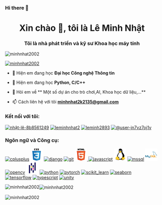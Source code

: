 ### Hi there 👋
<h1 align="center">Xin chào 👋, tôi là Lê Minh Nhật</h1>
<h3 align="center">Tôi là nhà phát triển và kỹ sư Khoa học máy tính</h3>

<p align="left" > <img src="https://komarev.com/ghpvc/?username=minhnhat2002&label=Profile%20views&color=0e75b6&style=flat" alt="minhnhat2002" /></p>

<p align="left"><a href="https://github.com/ryo-ma/github-profile-trophy"><img src="https://github-profile-trophy.vercel.app/?username=minhnhat2002" alt="minhnhat2002 " /></a> </p>

- 🔭 Hiện em đang học **Đại học Công nghệ Thông tin**

- 🌱 Hiện em đang học **Python, C/C++**

- 💬 Hỏi em về ** Một số dự án cho trò chơi,AI, Khoa học dữ liệu,...**

- 📫 Cách liên hệ với tôi **minhnhat2k2135@gmail.com**

<h3 align="left">Kết nối với tôi:</h3>
<p align="left">
<a href="https://linkedin.com/in/nhật-lê-8b8561249" target="blank"><img align="center" src="https://raw .githubusercontent.com/rahuldkjain/github-profile-readme-generator/master/src/images/icons/Social/linked-in-alt.svg" alt="nhật-lê-8b8561249" height="30" width=" 40" /></a>
<a href="https://fb.com/leminhnhat2" target="blank"><img align="center" src="https://raw.githubusercontent.com/rahuldkjain /github-profile-readme-generator/master/src/images/icons/Social/facebook.svg" alt="leminhnhat2" height="30" width="40" /></a>
<a href="https ://instagram.com/leminh2893" target="blank"><img align="center" src="https://raw.githubusercontent.com/rahuldkjain/github-profile-readme-generator/master/src/images/icons/Social/instagram.svg" alt="leminh2893" height= "30" chiều rộng="40" /></a>
<a href="https://www.youtube.com/c/@user-jn7vz7oj1v" target="blank"><img align="center" src="https://raw.githubusercontent.com/rahuldkjain/ github-profile-readme-generator/master/src/images/icons/Social/youtube.svg" alt="@user-jn7vz7oj1v" height="30" width="40" /></a>
</p>

<h3 align="left">Ngôn ngữ và Công cụ:</h3>
<p align="left"><a href="https://www.w3schools.com/cpp/" target="_blank" rel="noreferrer"> <img src="https://raw.githubusercontent. com/devicons/devicon/master/icons/cplusplus/cplusplus-original.svg" alt="cplusplus" width="40" height="40"/></a> <a href="https://www. w3schools.com/css/" target="_blank" rel="noreferrer"> <img src="https://raw.githubusercontent.com/devicons/devicon/master/icons/css3/css3-original-wordmark.svg " alt="css3" width="40" height="40"/></a> <a href="https://www.djangoproject.com/" target="_blank" rel="noreferrer"><img src="https://cdn.worldvectorlogo.com/logos/django.svg" alt="django" width="40" height="40"/></a> <a href="https:/ /git-scm.com/" target="_blank" rel="noreferrer"> <img src="https://www.vectorlogo.zone/logos/git-scm/git-scm-icon.svg" alt= "git" width="40" height="40"/></a> <a href="https://www.w3.org/html/" target="_blank" rel="noreferrer"> <img src="https://raw.githubusercontent.com/devicons/devicon/master/icons/html5/html5-original-wordmark.svg" alt="html5" width="40" height="40"/> </ a> <a href="https://developer.mozilla.org/en-US/docs/Web/JavaScript" target="_blank" rel="noreferrer"> <img src="https://raw.githubusercontent.com/devicons/devicon/master/ icon/javascript/javascript-original.svg" alt="javascript" width="40" height="40"/></a> <a href="https://www.linux.org/" target=" _blank" rel="noreferrer"> <img src="https://raw.githubusercontent.com/devicons/devicon/master/icons/linux/linux-original.svg" alt="linux" width="40" height ="40"/></a> <a href="https://www.microsoft.com/en-us/sql-server" target="_blank" rel="noreferrer"><img src="https ://www.svgrepo.com/show/303229/microsoft-sql-server-logo.svg" alt="mssql" width="40" height="40"/></a> <a href="https://www. mysql.com/" target="_blank" rel="noreferrer"> <img src="https://raw.githubusercontent.com/devicons/devicon/master/icons/mysql/mysql-original-wordmark.svg" alt ="mysql" width="40" height="40"/></a> <a href="https://opencv.org/" target="_blank" rel="noreferrer"> <img src=" https://www.vectorlogo.zone/logos/opencv/opencv-icon.svg" alt="opencv" width="40" height="40"/></a> <a href="https:// pandas.pydata.org/"target="_blank" rel="noreferrer"> <img src="https://raw.githubusercontent.com/devicons/devicon/2ae2a900d2f041da66e950e4d48052658d850630/icons/pandas/pandas-original.svg" alt="gấu trúc" width=" 40" height="40"/></a> <a href="https://www.python.org" target="_blank" rel="noreferrer"><img src="https://raw. githubusercontent.com/devicons/devicon/master/icons/python/python-original.svg" alt="python" width="40" height="40"/></a> <a href="https:// pytorch.org/" target="_blank" rel="noreferrer"> <img src="https://www.vectorlogo.zone/logos/pytorch/pytorch-icon.svg"alt="pytorch" width="40" height="40"/></a> <a href="https://scikit-learn.org/" target="_blank" rel="noreferrer"> <img src="https://upload.wikimedia.org/wikipedia/commons/0/05/Scikit_learn_logo_small.svg" alt="scikit_learn" width="40" height="40"/></a> <a href= "https://seaborn.pydata.org/" target="_blank" rel="noreferrer"> <img src="https://seaborn.pydata.org/_images/logo-mark-lightbg.svg" alt= "seaborn" width="40" height="40"/></a> <a href="https://www.tensorflow.org" target="_blank" rel="noreferrer"><img src="https://www.vectorlogo.zone/logos/tensorflow/tensorflow-icon.svg" alt="tensorflow" width="40" height="40"/></a> <a href= "https://www.typescriptlang.org/" target="_blank" rel="noreferrer"> <img src="https://raw.githubusercontent.com/devicons/devicon/master/icons/typescript/typescript- original.svg" alt="typescript" width="40" height="40"/></a> <a href="https://unity.com/" target="_blank" rel="noreferrer"> <img src="https://www.vectorlogo.zone/logos/unity3d/unity3d-icon.svg" alt="unity" width="40" height="40"/></a></p>

<p><img align="left" src="https://github-readme-stats.vercel.app/api/top-langs?username=minhnhat2002&show_icons=true&locale=vi&layout=compact" alt="minhnhat2002" /> </p>

<p> <img align="center" src="https://github-readme-stats.vercel.app/api?username=minhnhat2002&show_icons=true&locale=vi" alt="minhnhat2002" /> </p>

<p><img align="center" src="https://github-readme-streak-stats.herokuapp.com/?user=minhnhat2002&" alt="minhnhat2002" /></p>

